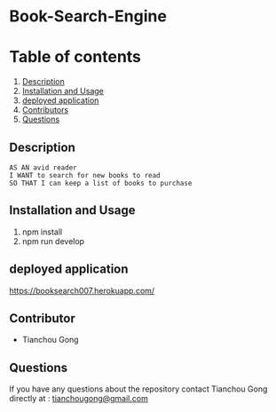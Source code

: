# Book-Search-Engine

<!-- <div align="center">
 <img src="https://img.shields.io/badge/JavaScript-323330?style=flat&logo=javascript&logoColor=F7DF1E" alt="JavaScript Badge"/>
 <img src="https://img.shields.io/badge/Node.js-43853D?style=flat&logo=node.js&logoColor=white" alt="NodeJS Badge"/>
 <img src="https://img.shields.io/badge/Express.js-white?style=flat&logo=express&logoColor=black" alt="ExpressJS Badge"/>
 <img src="https://img.shields.io/badge/MySQL-00000F?style=flat&logo=mysql&logoColor=white" alt="MySQL Badge"/>
</div> -->

# Table of contents
1. [Description](#description)
2. [Installation and Usage](#installation-and-usage)
3. [deployed application](#deployed-application)
4. [Contributors](#contributor)
5. [Questions](#questions)

## Description
```
AS AN avid reader
I WANT to search for new books to read
SO THAT I can keep a list of books to purchase
```
## Installation and Usage
1. npm install
2. npm run develop

## deployed application

https://booksearch007.herokuapp.com/

## Contributor

* Tianchou Gong

## Questions
If you have any questions about the repository contact Tianchou Gong directly at : tianchougong@gmail.com

